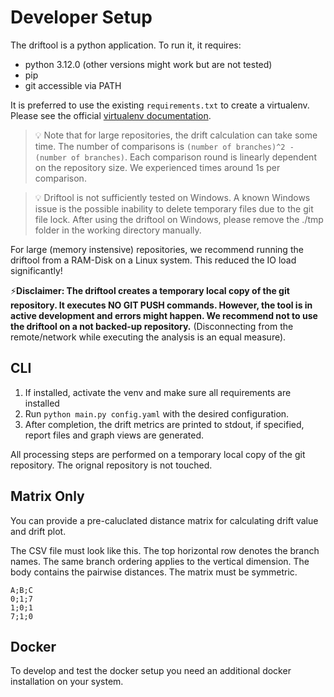 # Developer Setup

The driftool is a python application. To run it, it requires:
- python 3.12.0 (other versions might work but are not tested)
- pip
- git accessible via PATH

It is preferred to use the existing ``requirements.txt`` to create a virtualenv.
Please see the official [virtualenv documentation](https://packaging.python.org/en/latest/guides/installing-using-pip-and-virtual-environments/#install-packages-in-a-virtual-environment-using-pip-and-venv).

> :bulb: Note that for large repositories, the drift calculation can take some time. 
> The number of comparisons is ``(number of branches)^2 - (number of branches)``. Each comparison round is linearly dependent on the repository size. We experienced times around 1s per comparison.

> :bulb: Driftool is not sufficiently tested on Windows. A known Windows issue is the possible inability to delete temporary files due to the git file lock. After using the driftool on Windows, please remove the ./tmp folder in the working directory manually.

For large (memory instensive) repositories, we recommend running the driftool from a RAM-Disk on a Linux system. This reduced the IO load significantly!

⚡**Disclaimer: The driftool creates a temporary local copy of the git repository. It executes NO GIT PUSH commands. However, the tool is in active development and errors might happen. We recommend not to use the driftool on a not backed-up repository.** (Disconnecting from the remote/network while executing the analysis is an equal measure).

## CLI

1. If installed, activate the venv and make sure all requirements are installed
2. Run ```python main.py config.yaml``` with the desired configuration.
3. After completion, the drift metrics are printed to stdout, if specified, report files and graph views are generated.

All processing steps are performed on a temporary local copy of the git repository. The orignal repository is not touched.

## Matrix Only

You can provide a pre-caluclated distance matrix for calculating drift value and drift plot.

The CSV file must look like this. The top horizontal row denotes the branch names. The same branch ordering applies to the vertical dimension. The body contains the pairwise distances. The matrix must be symmetric.

```CSV
A;B;C
0;1;7
1;0;1
7;1;0
```

## Docker

To develop and test the docker setup you need an additional docker installation on your system.
